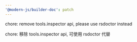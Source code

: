 ```yaml
---
'@modern-js/builder-doc': patch
---
```


chore: remove tools.inspector api, please use rsdoctor instead

chore: 移除 tools.inspector api, 可使用 rsdoctor 代替
